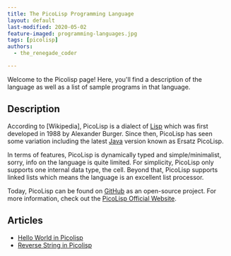 ```yaml
---
title: The PicoLisp Programming Language
layout: default
last-modified: 2020-05-02
feature-imaged: programming-languages.jpg
tags: [picolisp]
authors:
  - the_renegade_coder

---
```


Welcome to the Picolisp page! Here, you'll find a description of the language as well as a list of sample programs in that language.

## Description

According to [Wikipedia], PicoLisp is a dialect of [Lisp][2] which was first 
developed in 1988 by Alexander Burger. Since then, PicoLisp has seen 
some variation including the latest [Java][3] version known as Ersatz PicoLisp.

In terms of features, PicoLisp is dynamically typed and simple/minimalist, sorry, 
info on the language is quite limited. For simplicity, PicoLisp only supports 
one internal data type, the cell. Beyond that, PicoLisp supports linked lists 
which means the language is an excellent list processor.

Today, PicoLisp can be found on [GitHub][4] as an open-source project. For more 
information, check out the [PicoLisp Official Website][5].

[1]: https://en.wikipedia.org/wiki/PicoLisp
[2]: https://en.wikipedia.org/wiki/Lisp_(programming_language)
[3]: https://en.wikipedia.org/wiki/Java_(programming_language)
[4]: https://github.com/picolisp/pil21
[5]: https://picolisp.com/wiki/?home


## Articles

- [Hello World in Picolisp](https://sampleprograms.io/projects/hello-world/picolisp)
- [Reverse String in Picolisp](https://sampleprograms.io/projects/reverse-string/picolisp)